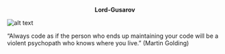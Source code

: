 <p align="center">
  <b>Lord-Gusarov</b><br>
</p>

![alt text](Thanos_glove.gif)


“Always code as if the person who ends up maintaining your code will be a violent psychopath who knows where you live.”
(Martin Golding)

<!--
**Lord-Gusarov/Lord-gusarov** is a ✨ _special_ ✨ repository because its `README.md` (this file) appears on your GitHub profile.

Here are some ideas to get you started:

- 🔭 I’m currently working on ...
- 🌱 I’m currently learning ...
- 👯 I’m looking to collaborate on ...
- 🤔 I’m looking for help with ...
- 💬 Ask me about ...
- 📫 How to reach me: ...
- 😄 Pronouns: ...
- ⚡ Fun fact: ...
-->
